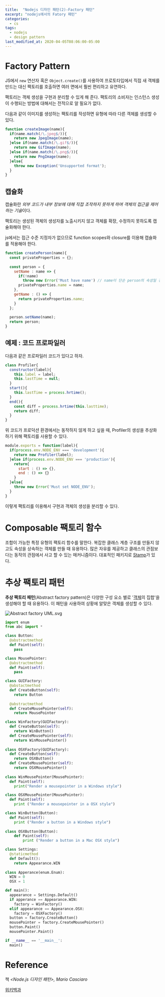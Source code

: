 ```yaml
---
title:  "Nodejs 디자인 패턴(2)-Factory 패턴"
excerpt: "nodejs에서의 Fatory 패턴"
categories:
  - cs
tags:
  - nodejs
  - design pattern
last_modified_at: 2020-04-05T08:06:00-05:00
---
```


# Factory Pattern

JS에서 `new` 연산자 혹은 `Object.create()`를 사용하여 프로토타입에서 직접 새 객체를 만드는 대신 팩토리를 호출하면 여러 면에서 훨씬 편리하고 유연하다.

팩토리는 객체 생성을 구현과 분리할 수 있게 해 준다. 팩토리의 소비자는 인스턴스 생성이 수행되는 방법에 대해서는 전적으로 알 필요가 없다. 

다음과 같이 이미지를 생성하는 팩토리를 작성하면 유형에 따라 다른 객체를 생성할 수 있다.

```javascript
function createImage(name){
  if(name.match(/\.jpeg$/)){
    return new JpegImage(name);
  }else if(name.match(/\.gif$/)){
    return new GifImage(name);
  }else if(name.match(/\.png$/)){
    return new PngImage(name);
  }else{
    throw new Exception('Unsupported format');
  }
}
```

## 캡슐화

캡슐화란 *외부 코드가 내부 정보에 대해 직접 조작하지 못하게 하여 객체의 접근을 제어하는 기술*이다.

팩토리는 생성된 객체의 생성자를 노출시키지 않고 객체를 확장, 수정하지 못하도록 캡슐화해야 한다.

js에서는 접근 수준 지정자가 없으므로 function scopes와 closure를 이용해 캡슐화를 적용해야 한다.

```javascript
function createPerson(name){
  const privateProperties = {};
  
  const person = {
    setName : name => {
      if(!name)
        throw new Error('Must have name') // name이 단순 person의 속성일 경우 강제할 수 없다!
      privateProperties.name = name;
    },
    getName : () => {
      return privateProperties.name;
    }
  };
  
  person.setName(name);
  return person;
}
```

## 예제 : 코드 프로파일러

다음과 같은 프로파일러 코드가 있다고 하자.

```javascript
class Profiler{
  constructor(label){
    this.label = label;
    this.lastTime = null;
  }
  start(){
    this.lastTime = process.hrtime();
  }
  end(){
    const diff = process.hrtime(this.lasttime);
    return diff;
  }
}
```

위 코드가 프로덕션 환경에서는 동작하지 않게 하고 싶을 때, Profiler의 생성을 추상화하기 위해 팩토리를 사용할 수 있다.

```javascript
module.exports = function(label){
  if(process.env.NODE_ENV === 'development'){
    return new Profiler(label);
  }else if(process.env.NODE_ENV === 'production'){
    return{
      start : () => {},
      end : () => {}
    }
  }else{
    throw new Error('Must set NODE_ENV');
  }
}
```

이렇게 팩토리를 이용해서 구현과 객체의 생성을 분리할 수 있다.

# Composable 팩토리 함수

조합이 가능한 특정 유형의 팩토리 함수를 말한다. 복잡한 클래스 계층 구조를 만들지 않고도 속성을 상속하는 객체를 만들 때 유용하다. 많은 자유를 제공하고 클래스의 관점보다는 동작의 관점에서 사고 할 수 있는 매커니즘이다. 대표적인 패키지로 [Stamp](https://medium.com/javascript-scene/introducing-the-stamp-specification-77f8911c2fee)가 있다.

# 추상 팩토리 패턴

**추상 팩토리 패턴**(Abstract factory pattern)은 다양한 구성 요소 별로 '[객체](https://ko.wikipedia.org/wiki/객체_(컴퓨터_과학))의 집합'을 생성해야 할 때 유용하다. 이 패턴을 사용하여 상황에 알맞은 객체를 생성할 수 있다.

![Abstract factory UML.svg](https://upload.wikimedia.org/wikipedia/commons/thumb/9/9d/Abstract_factory_UML.svg/1920px-Abstract_factory_UML.svg.png)

```python
import enum
from abc import *

class Button:
  @abstractmethod
  def Paint(self):
    pass

class MousePointer:
  @abstractmethod
  def Paint(self):
    pass

class GUIFactory:
  @abstactmethod
  def CreateButton(self):
    return Button
  
  @abstractmethod
  def CreateMousePointer(self):
    return MousePointer

class WinFactory(GUIFactory):
  def CreateButton(self):
    return WinButton()
  def CreateMousePointer(self):
    return WinMousePointer()
  
class OSXFactory(GUIFactory):
  def CreateButton(self):
    return OSXButton()
  def CreateMousePointer(self):
    return OSXMousePointer()
 
class WinMousePointer(MousePointer):
  def Paint(self):
    print("Render a mousepointer in a Windows style")

class OSXMousePointer(MousePointer):
  def Paint(self):
    print ("Render a mousepointer in a OSX style")

class WinButton(Button):
  def Paint(self):
    print ("Render a button in a Windows style")
    
class OSXButton(Button):
    def Paint(self):
        print ("Render a button in a Mac OSX style")

class Settings:
  @staticmethod
  def Default():
    return Appearance.WIN
  
class Apperance(enum.Enum):
  WIN = 0
  OSX = 1

def main():
  appearance = Settings.Default()
  if apperance == Appearance.WIN:
    factory = WinFactory()
  elif appearance == Appearance.OSX:
    factory = OSXFactory()
  button = factory.CreateButton()
  mousePointer = factory.CreateMousePointer()
  button.Paint()
  mousePointer.Paint()

if __name__ == '__main__':
  main()
```



# Reference

책 *<Node.js 디자인 패턴>,  Mario Casciaro*

[위키백과](https://ko.wikipedia.org/wiki/추상_팩토리_패턴)

